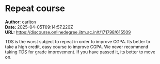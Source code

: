 # Repeat course

**Author:** carlton  
**Date:** 2025-04-05T09:14:57.220Z  
**URL:** https://discourse.onlinedegree.iitm.ac.in/t/171798/615509

TDS is the worst subject to repeat in order to improve CGPA.
Its better to take a high credit, easy course to improve CGPA. We never recommend taking TDS for grade improvement. If you have passed it, its better to move on.
